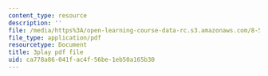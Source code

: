 ```yaml
---
content_type: resource
description: ''
file: /media/https%3A/open-learning-course-data-rc.s3.amazonaws.com/8-591j-systems-biology-fall-2014/ca778a86041fac4f56be1eb50a165b30_6PxncdxIXNE.pdf
file_type: application/pdf
resourcetype: Document
title: 3play pdf file
uid: ca778a86-041f-ac4f-56be-1eb50a165b30
---
```

